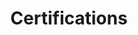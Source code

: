 ---
title: Certifications
draft: false
certifications:
  - title: AWS Certified Developer Associate 
    organization:
      name: Amazon
      url: 'https://aws.amazon.com/certification/certified-developer-associate/'
    dates: '2020'
    img: '/images/aws-certified-developer-associate.png' 
    img_webp: '/images/aws-certified-developer-associate.webp'
    url: 'https://www.credly.com/badges/439b53a2-8fe7-4d52-8091-09ec06abe188/public_url'
      
  - title: Adobe Certified Expert-Adobe Commerce Business Practitioner
    organization:
      name: Adobe
      url: 'https://spark.adobe.com/page/87jLctNB6KxM0/'
    dates: '2019'
    img: '/images/adobe-certified-expert-adobe-commerce-business-practitioner.png'
    img_webp: '/images/adobe-certified-expert-adobe-commerce-business-practitioner.webp'
    url: 'https://www.credly.com/badges/99b5cd97-793e-4a5c-885d-af18264dd2cf/public_url'
      
  - title: BSc of Engineering Information Technology
    organization:
      name: University of Szeged - Faculty of Science and Informatics
      url: 'https://u-szeged.hu/'
    dates: '2015'
    icon: 
      pack: fas
      name: fa-graduation-cap
      factor: fa-5x
    img: ''
    url: 'https://www.inf.u-szeged.hu/en/future-students/academic-programs/bsc-in-engineering-information-technology'

weight: 3
widget:
  handler: certifications

  # Options: sm, md, lg and xl. Default is md.
  width: lg

  sidebar:
    # Options: left and right. Leave blank to hide.
    position: left
    # Options: sm, md, lg and xl. Default is md.
    scale: md
  
  background:
    # Options: primary, secondary, tertiary or any valid color value. Default is primary.
    color: secondary
    #image: images/funky-lines.png
    # Options: auto, cover and contain. Default is auto.
    size:
    # Options: center, top, right, bottom, left.
    position: center
    # Options: fixed, local, scroll.
    attachment: fixed
---